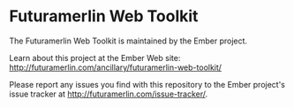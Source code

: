 # Futuramerlin Web Toolkit

The Futuramerlin Web Toolkit is maintained by the Ember project.

Learn about this project at the Ember Web site: http://futuramerlin.com/ancillary/futuramerlin-web-toolkit/

Please report any issues you find with this repository to the Ember project's issue tracker at http://futuramerlin.com/issue-tracker/.
